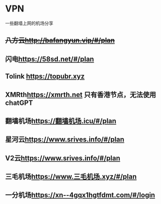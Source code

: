 # VPN
一些翻墙上网的机场分享

## ~~八方云<http://bafangyun.vip/#/plan>~~

## 闪电<https://58sd.net/#/plan>  

## Tolink <https://topubr.xyz>  

## XMRth<https://xmrth.net>    **只有香港节点，无法使用chatGPT**  

## 翻墙机场<https://翻墙机场.icu/#/plan>  

## 星河云<https://www.srives.info/#/plan>   

## V2云<https://www.srives.info/#/plan>

## 三毛机场<https://www.三毛机场.xyz/#/plan>  

## 一分机场<https://xn--4gqx1hgtfdmt.com/#/login>
